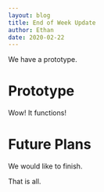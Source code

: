 ```yaml
---
layout: blog
title: End of Week Update
author: Ethan
date: 2020-02-22
---
```

We have a prototype.

# Prototype
Wow! It functions!

# Future Plans
We would like to finish.

That is all.
